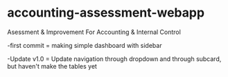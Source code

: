 # accounting-assessment-webapp
Asessment &amp; Improvement For Accounting &amp; Internal Control

-first commit = making simple dashboard with sidebar

-Update v1.0 = Update navigation through dropdown and through subcard, but haven't make the tables yet

